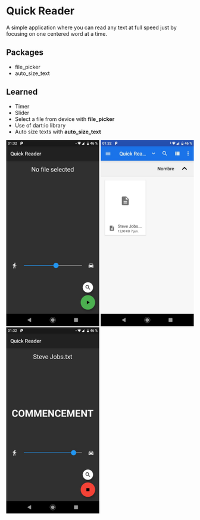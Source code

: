 # Quick Reader

A simple application where you can read any text at full speed just by focusing on one centered word at a time.

## Packages

- file_picker
- auto_size_text

## Learned

- Timer
- Slider
- Select a file from device with **file_picker**
- Use of dart:io library
- Auto size texts with **auto_size_text**

<img src="https://github.com/KevMorelli/Fluttering/blob/master/_screenshots/quick_reader/01.jpg?raw=true" height="500" /> <img src="https://github.com/KevMorelli/Fluttering/blob/master/_screenshots/quick_reader/02.jpg?raw=true" height="500" /> <img src="https://github.com/KevMorelli/Fluttering/blob/master/_screenshots/quick_reader/03.jpg?raw=true" height="500" />
